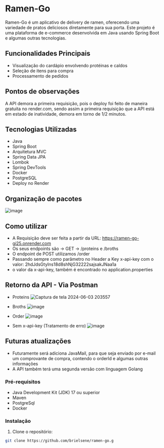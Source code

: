 # Ramen-Go

Ramen-Go é um aplicativo de delivery de ramen, oferecendo uma variedade de pratos deliciosos diretamente para sua porta.
Este projeto é uma plataforma de e-commerce desenvolvida em Java usando Spring Boot e algumas outras tecnologias.

## Funcionalidades Principais

- Visualização do cardápio envolvendo protéinas e caldos
- Seleção de itens para compra
- Processamento de pedidos

## Pontos de observações
A API demora a primeira requisição, pois o deploy foi feito de maneira gratuita no render.com, sendo assim a primeira requisição que a API está em estado de inatividade,
demora em torno de 1/2 minutos.


## Tecnologias Utilizadas

- Java
- Spring Boot
- Arquitetura MVC
- Spring Data JPA
- Lombok
- Spring DevTools
- Docker
- PostgreSQL
- Deploy no Render

## Organização de pacotes
![image](https://github.com/brielsene/ramen-go/assets/87671071/06f5e744-6682-40bd-84f8-fe4d75351a2a)



## Como utilizar
- A Requisição deve ser feita a partir da URL: https://ramen-go-gi25.onrender.com
- Os seus endpoints são -> GET -> /proteins e /broths
- O endpoint de POST utilizamos /order
- Passando sempre como parâmetro no Header a Key x-api-key com o valor: 2hdJdsGtyIns18d8shNjG32222sajsakJNaa1a
- o valor da x-api-key, também é encontrado no application.properties

## Retorno da API - Via Postman
- Proteins
![Captura de tela 2024-06-03 203557](https://github.com/brielsene/ramen-go/assets/87671071/fefa624e-aa25-4a2e-a156-16a247e670c3)

- Broths
![image](https://github.com/brielsene/ramen-go/assets/87671071/cb960a00-171d-40cf-8d98-663fa29d0113)

- Order
![image](https://github.com/brielsene/ramen-go/assets/87671071/03884503-5abc-4314-b2da-5677b9b2c396)

- Sem x-api-key (Tratamento de erro)
![image](https://github.com/brielsene/ramen-go/assets/87671071/bbb8a8e1-8a90-4df8-8492-dd9598922a47)


## Futuras atualizações
- Futuramente será adiciona JavaMail, para que seja enviado por e-mail um comprovante de compra, contendo o orderId e algumas outras informações
- A API também terá uma segunda versão com linguagem Golang

### Pré-requisitos

- Java Development Kit (JDK) 17 ou superior
- Maven
- PostgreSql
- Docker

### Instalação

1. Clone o repositório:

```bash
git clone https://github.com/brielsene/ramen-go.g

